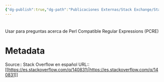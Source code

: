 ```yaml
---
{"dg-publish":true,"dg-path":"Publicaciones Externas/Stack Exchange/Stack Overflow en español/es.stackoverflow.com-140831.md","permalink":"/publicaciones-externas/stack-exchange/stack-overflow-en-espanol/es-stackoverflow-com-140831/","hide":true,"noteIcon":"\"0\"","created":"2024-04-03T12:49:10.626-06:00","updated":"2024-04-05T16:43:53.011-06:00"}
---
```


# 

Usar para preguntas acerca de Perl Compatible Regular Expressions (PCRE)

# Metadata
Source:: Stack Overflow en español
URL:: [[https://es.stackoverflow.com/q/140831\|https://es.stackoverflow.com/q/140831]]

